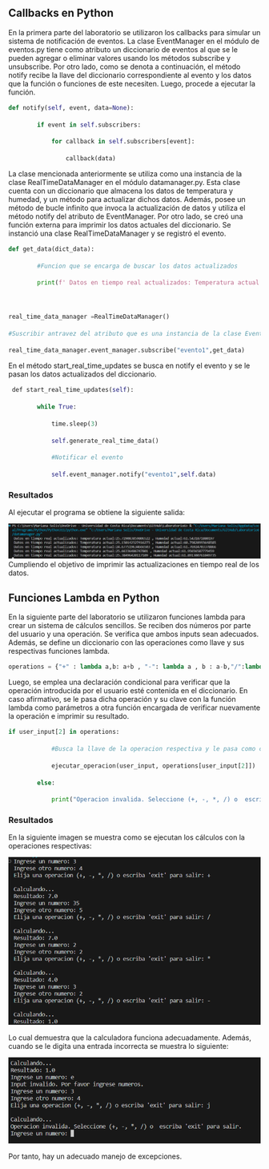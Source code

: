 ## Callbacks en Python
En la primera parte del laboratorio se utilizaron los callbacks para simular un sistema de notificación de eventos. La clase EventManager en el módulo de eventos.py tiene como atributo un diccionario de eventos al que se le pueden agregar o eliminar valores usando los métodos subscribe y unsubscribe. Por otro lado, como se denota a continuación, el método notify recibe la llave del diccionario correspondiente al evento y los datos que la función o funciones de este necesiten. Luego, procede a ejecutar la función.
```python 
def notify(self, event, data=None):

        if event in self.subscribers:

            for callback in self.subscribers[event]:

                callback(data)
```
La clase mencionada anteriormente se utiliza como una instancia de la clase RealTimeDataManager en el módulo datamanager.py. Esta clase cuenta con un diccionario que almacena los datos de temperatura y humedad, y un método para actualizar dichos datos. Además, posee un método de bucle infinito que invoca la actualización de datos y utiliza el método notify del atributo de EventManager. Por otro lado, se creó una función externa para imprimir los datos actuales del diccionario. Se instanció una clase RealTimeDataManager y se registró el evento. 
```python
def get_data(dict_data):

        #Funcion que se encarga de buscar los datos actualizados

        print(f' Datos en tiempo real actualizados: Temperatura actual:{dict_data["temperatura"]} , Humedad actual:{dict_data["humedad"]}')

  

real_time_data_manager =RealTimeDataManager()

#Suscribir antravez del atributo que es una instancia de la clase EventManager el evento

real_time_data_manager.event_manager.subscribe("evento1",get_data)
```
En el método start_real_time_updates se busca en notify el evento y se le pasan los datos actualizados del diccionario. 
```python
 def start_real_time_updates(self):

        while True:

            time.sleep(3)

            self.generate_real_time_data()

            #Notificar el evento

            self.event_manager.notify("evento1",self.data)
```

### Resultados
Al ejecutar el programa se obtiene la siguiente salida: 

![Resultadoparte1](https://github.com/Msolis314/Clases/blob/main/lab6ejercicio1.png)
Cumpliendo el objetivo de imprimir las actualizaciones en tiempo real de los datos. 

## Funciones Lambda en Python
En la siguiente parte del laboratorio se utilizaron funciones lambda para crear un sistema de cálculos sencillos. Se reciben dos números por parte del usuario y una operación. Se verifica que ambos inputs sean adecuados. Además, se define un diccionario con las operaciones como llave y sus respectivas funciones lambda.
```python
operations = {"+" : lambda a,b: a+b , "-": lambda a , b : a-b,"/":lambda a , b : a/b,"*":lambda a , b : a*b}
```
Luego, se emplea una declaración condicional para verificar que la operación introducida por el usuario esté contenida en el diccionario. En caso afirmativo, se le pasa dicha operación y su clave con la función lambda como parámetros a otra función encargada de verificar nuevamente la operación e imprimir su resultado.
```python
if user_input[2] in operations:

            #Busca la llave de la operacion respectiva y le pasa como callback a la funcion ejecutar operaciones la operacion

            ejecutar_operacion(user_input, operations[user_input[2]])

        else:

            print("Operacion invalida. Seleccione (+, -, *, /) o  escriba 'exit' para salir.")
```
### Resultados
En la siguiente imagen se muestra como se ejecutan los cálculos con la operaciones respectivas:

![Parte 2](https://github.com/Msolis314/Clases/blob/main/reportelab6eje2.png)

Lo cual demuestra que la calculadora funciona adecuadamente. Además, cuando se le digita una entrada incorrecta se muestra lo siguiente: 

![Parte Exceptions](https://github.com/Msolis314/Clases/blob/main/Reporte6ej2false.png)

Por tanto, hay un adecuado manejo de excepciones. 
